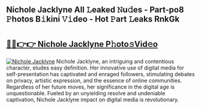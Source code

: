 ## Nichole Jacklyne All 𝙻eaked 𝙽u𝚍es - Part-po8 𝙿hotos B𝚒kini 𝚅𝚒deo - Hot 𝙿art 𝙻eaks RnkGk

# <h2><a href="http://ld0puz.urlbe.top/?page=Nichole+Jacklyne">🔗🔗👉👉 Nichole Jacklyne P𝚑oto𝚜Vid𝚎o</a></h2>

[![Nichole Jacklyne](https://i.imgur.com/eBuTRDB.gif)](http://ld0puz.urlbe.top/?page=Nichole+Jacklyne)
Nichole Jacklyne, an intriguing and contentious character, eludes easy definition. Her innovative use of digital media for self-presentation has captivated and enraged followers, stimulating debates on privacy, artistic expression, and the essence of online communities. Regardless of her future moves, her significance in the digital age is unquestionable. Fueled by an unyielding resolve and undeniable captivation, Nichole Jacklyne impact on digital media is revolutionary.
